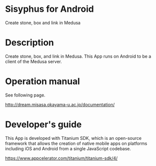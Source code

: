 # Sisyphus for Android

Create stone, box and link in Medusa

# Description

Create stone, box, and link in Medusa.  This App runs on Android to be
a client of the Medusa server.

# Operation manual

See following page.

http://dream.misasa.okayama-u.ac.jp/documentation/

# Developer's guide

This App is developed with Titanium SDK, which is an open-source
framework that allows the creation of native mobile apps on platforms
including iOS and Android from a single JavaScript codebase.

https://www.appcelerator.com/titanium/titanium-sdk/4/
